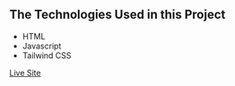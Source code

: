 ## The Technologies Used in this Project

- HTML
- Javascript
- Tailwind CSS

[Live Site](https://chic-gumdrop-09ef5c.netlify.app/)
